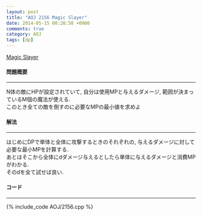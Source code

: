 ```yaml
---
layout: post
title: "AOJ 2156 Magic Slayer"
date: 2014-05-15 00:28:58 +0900
comments: true
category: AOJ
tags: [dp]
---
```


[Magic Slayer](http://judge.u-aizu.ac.jp/onlinejudge/description.jsp?id=2156)

#### 問題概要

****

N体の敵にHPが設定されていて, 自分は使用MPと与えるダメージ, 範囲が決まっているM個の魔法が使える.  
このとき全ての敵を倒すのに必要なMPの最小値を求めよ  

#### 解法

****

はじめにDPで単体と全体に攻撃するときのそれぞれの, 与えるダメージに対して必要な最小MPを計算する.  
あとはそこから全体にdダメージ与えるとしたら単体に与えるダメージと消費MPがわかる.  
そのdを全て試せば良い.

#### コード

****

{% include_code AOJ/2156.cpp %}
